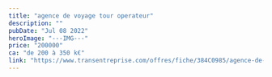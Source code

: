 ```yaml
---
title: "agence de voyage tour operateur"
description: ""
pubDate: "Jul 08 2022"
heroImage: "---IMG---"
price: "200000"
ca: "de 200 à 350 k€"
link: "https://www.transentreprise.com/offres/fiche/384C0985/agence-de-voyage-tour-operateur/rhone-alpes"
---
```

